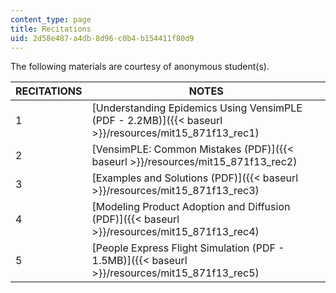 ```yaml
---
content_type: page
title: Recitations
uid: 2d58e487-a4db-8d96-c0b4-b154411f80d9
---
```


The following materials are courtesy of anonymous student(s).

| RECITATIONS | NOTES |
| --- | --- |
| 1 | [Understanding Epidemics Using VensimPLE (PDF - 2.2MB)]({{< baseurl >}}/resources/mit15_871f13_rec1) |
| 2 | [VensimPLE: Common Mistakes (PDF)]({{< baseurl >}}/resources/mit15_871f13_rec2) |
| 3 | [Examples and Solutions (PDF)]({{< baseurl >}}/resources/mit15_871f13_rec3) |
| 4 | [Modeling Product Adoption and Diffusion (PDF)]({{< baseurl >}}/resources/mit15_871f13_rec4) |
| 5 | [People Express Flight Simulation (PDF - 1.5MB)]({{< baseurl >}}/resources/mit15_871f13_rec5)